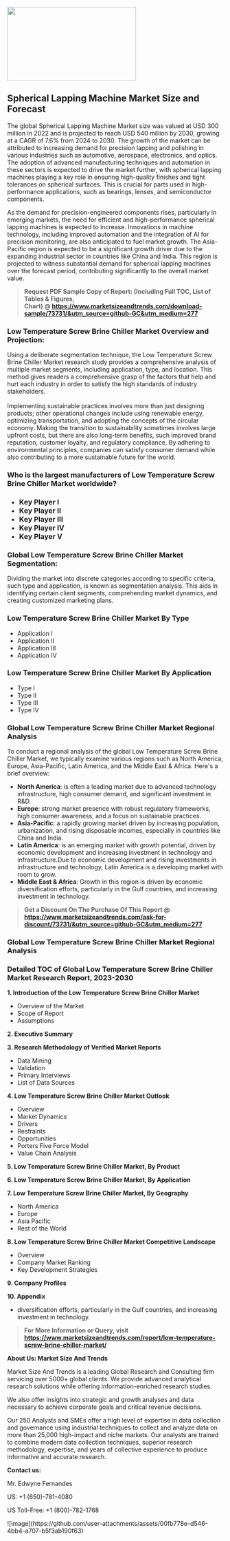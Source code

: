 <p><img class="alignnone size-medium wp-image-20088" src="https://ffe5etoiles.com/wp-content/uploads/2024/12/MST1-300x171.png" alt="" width="300" height="171" /></p><h2>Spherical Lapping Machine Market Size and Forecast</h2><p>The global Spherical Lapping Machine Market size was valued at USD 300 million in 2022 and is projected to reach USD 540 million by 2030, growing at a CAGR of 7.6% from 2024 to 2030. The growth of the market can be attributed to increasing demand for precision lapping and polishing in various industries such as automotive, aerospace, electronics, and optics. The adoption of advanced manufacturing techniques and automation in these sectors is expected to drive the market further, with spherical lapping machines playing a key role in ensuring high-quality finishes and tight tolerances on spherical surfaces. This is crucial for parts used in high-performance applications, such as bearings, lenses, and semiconductor components.</p><p>As the demand for precision-engineered components rises, particularly in emerging markets, the need for efficient and high-performance spherical lapping machines is expected to increase. Innovations in machine technology, including improved automation and the integration of AI for precision monitoring, are also anticipated to fuel market growth. The Asia-Pacific region is expected to be a significant growth driver due to the expanding industrial sector in countries like China and India. This region is projected to witness substantial demand for spherical lapping machines over the forecast period, contributing significantly to the overall market value.</p></p><blockquote id="" class=""><strong>Request PDF Sample Copy of Report: (Including Full TOC, List of Tables &amp; Figures, Chart)&nbsp;@&nbsp;<strong><a href="https://www.marketsizeandtrends.com/download-sample/73731/&utm_source=github-GC&utm_medium=277" target="_blank">https://www.marketsizeandtrends.com/download-sample/73731/&utm_source=github-GC&utm_medium=277</a></strong></strong></blockquote><h3 id="" class="">Low Temperature Screw Brine Chiller Market&nbsp;Overview and Projection:</h3><p id="" class="">Using a deliberate segmentation technique, the Low Temperature Screw Brine Chiller Market research study provides a comprehensive analysis of multiple market segments, including application, type, and location. This method gives readers a comprehensive grasp of the factors that help and hurt each industry in order to satisfy the high standards of industry stakeholders. <br /> <br />Implementing sustainable practices involves more than just designing products; other operational changes include using renewable energy, optimizing transportation, and adopting the concepts of the circular economy. Making the transition to sustainability sometimes involves large upfront costs, but there are also long-term benefits, such improved brand reputation, customer loyalty, and regulatory compliance. By adhering to environmental principles, companies can satisfy consumer demand while also contributing to a more sustainable future for the world.</p><h3 id="" class="">Who is the largest manufacturers of&nbsp;Low Temperature Screw Brine Chiller Market worldwide?</h3><h3 class=""><p><ul><li>Key Player I </li><li> Key Player II </li><li> Key Player III </li><li> Key Player IV </li><li> Key Player V</li></ul></p></h3><h3 id="" class="">Global&nbsp;Low Temperature Screw Brine Chiller Market Segmentation:</h3><p id="" class="">Dividing the market into discrete categories according to specific criteria, such type and application, is known as segmentation analysis. This aids in identifying certain client segments, comprehending market dynamics, and creating customized marketing plans.</p><h3 id="" class="">Low Temperature Screw Brine Chiller Market&nbsp;By Type</h3><p><p><ul><li>Application I </li><li> Application II </li><li> Application III </li><li> Application IV</p></li></ul></p></p><h3 id="" class="">Low Temperature Screw Brine Chiller Market&nbsp;By Application</h3><p class=""><p><ul><li>Type I </li><li> Type II </li><li> Type III </li><li> Type IV</li></ul></p></p><h3 id="" class="">Global Low Temperature Screw Brine Chiller Market Regional Analysis</h3><p id="" class="">To conduct a regional analysis of the global Low Temperature Screw Brine Chiller Market, we typically examine various regions such as North America, Europe, Asia-Pacific, Latin America, and the Middle East &amp; Africa. Here's a brief overview:</p><ul><li><strong>North America</strong>: is often a leading market due to advanced technology infrastructure, high consumer demand, and significant investment in R&amp;D.</li><li><strong>Europe</strong>: strong market presence with robust regulatory frameworks, high consumer awareness, and a focus on sustainable practices.</li><li><strong>Asia-Pacific</strong>: a rapidly growing market driven by increasing population, urbanization, and rising disposable incomes, especially in countries like China and India.</li><li><strong>Latin America</strong>: is an emerging market with growth potential, driven by economic development and increasing investment in technology and infrastructure.Due to economic development and rising investments in infrastructure and technology, Latin America is a developing market with room to grow.</li><li><strong>Middle East &amp; Africa</strong>: Growth in this region is driven by economic diversification efforts, particularly in the Gulf countries, and increasing investment in technology.</li></ul><blockquote id="" class=""><strong>Get a Discount On The Purchase Of This Report @ <strong><a href="https://www.marketsizeandtrends.com/ask-for-discount/73731/&utm_source=github-GC&utm_medium=277" target="_blank">https://www.marketsizeandtrends.com/ask-for-discount/73731/&utm_source=github-GC&utm_medium=277</a></strong></strong></blockquote><h3 id="" class="">Global Low Temperature Screw Brine Chiller Market Regional Analysis</h3><h3 id="" class="">Detailed TOC of Global Low Temperature Screw Brine Chiller Market Research Report, 2023-2030</h3><p id="" class=""><strong>1. Introduction of the Low Temperature Screw Brine Chiller Market</strong></p><ul><li>Overview of the Market</li><li>Scope of Report</li><li>Assumptions</li></ul><p id="" class=""><strong>2. Executive Summary</strong></p><p id="" class=""><strong>3. Research Methodology of Verified Market Reports</strong></p><ul><li>Data Mining</li><li>Validation</li><li>Primary Interviews</li><li>List of Data Sources</li></ul><p id="" class=""><strong>4. Low Temperature Screw Brine Chiller Market Outlook</strong></p><ul><li>Overview</li><li>Market Dynamics</li><li>Drivers</li><li>Restraints</li><li>Opportunities</li><li>Porters Five Force Model</li><li>Value Chain Analysis</li></ul><p id="" class=""><strong>5. Low Temperature Screw Brine Chiller Market, By Product</strong></p><p id="" class=""><strong>6. Low Temperature Screw Brine Chiller Market, By Application</strong></p><p id="" class=""><strong>7. Low Temperature Screw Brine Chiller Market, By Geography</strong></p><ul><li>North America</li><li>Europe</li><li>Asia Pacific</li><li>Rest of the World</li></ul><p id="" class=""><strong>8. Low Temperature Screw Brine Chiller Market Competitive Landscape</strong></p><ul><li>Overview</li><li>Company Market Ranking</li><li>Key Development Strategies</li></ul><p id="" class=""><strong>9. Company Profiles</strong></p><p id="" class=""><strong>10. Appendix</strong></p><ul><li>diversification efforts, particularly in the Gulf countries, and increasing investment in technology.</li></ul><blockquote id="" class=""><strong>For More Information or Query, visit <strong><strong><a href="https://www.marketsizeandtrends.com/report/low-temperature-screw-brine-chiller-market/" target="_blank">https://www.marketsizeandtrends.com/report/low-temperature-screw-brine-chiller-market/</a></strong></strong></strong></blockquote><p id="" class=""><strong>About Us: Market Size And Trends</strong></p><p id="" class="">Market Size And Trends is a leading Global Research and Consulting firm servicing over 5000+ global clients. We provide advanced analytical research solutions while offering information-enriched research studies.</p><p id="" class="">We also offer insights into strategic and growth analyses and data necessary to achieve corporate goals and critical revenue decisions.</p><p id="" class="">Our 250 Analysts and SMEs offer a high level of expertise in data collection and governance using industrial techniques to collect and analyze data on more than 25,000 high-impact and niche markets. Our analysts are trained to combine modern data collection techniques, superior research methodology, expertise, and years of collective experience to produce informative and accurate research.</p><p id="" class=""><strong>Contact us:</strong></p><p id="" class="">Mr. Edwyne Fernandes</p><p id="" class="">US: +1 (650)-781-4080</p><p id="" class="">US Toll-Free: +1 (800)-782-1768</p>
![image](https://github.com/user-attachments/assets/00fb778e-d546-4bb4-a707-b5f3ab190f63)
